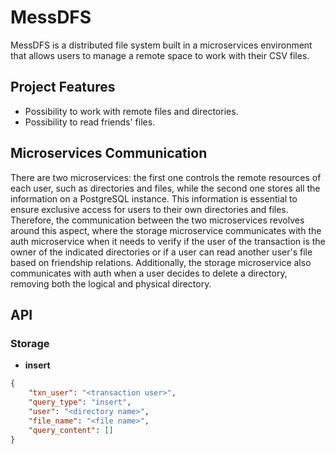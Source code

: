 # MessDFS
MessDFS is a distributed file system built in a microservices environment that allows users to manage a remote space to work with their CSV files.

## Project Features
* Possibility to work with remote files and directories.
* Possibility to read friends' files.

## Microservices Communication
There are two microservices: the first one controls the remote resources of each user, such as directories and files, while the second one stores all the information on a PostgreSQL instance. This information is essential to ensure exclusive access for users to their own directories and files. Therefore, the communication between the two microservices revolves around this aspect, where the storage microservice communicates with the auth microservice when it needs to verify if the user of the transaction is the owner of the indicated directories or if a user can read another user's file based on friendship relations. Additionally, the storage microservice also communicates with auth when a user decides to delete a directory, removing both the logical and physical directory.

## API
### Storage
* <b>insert</b>
```json
{
    "txn_user": "<transaction user>",
    "query_type": "insert",
    "user": "<directory name>",
    "file_name": "<file name>",
    "query_content": []
}
```

